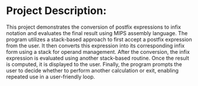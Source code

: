 # Project Description:
This project demonstrates the conversion of postfix expressions to infix notation and evaluates the final result using MIPS assembly language. The program utilizes a stack-based approach to first accept a postfix expression from the user. It then converts this expression into its corresponding infix form using a stack for operand management. After the conversion, the infix expression is evaluated using another stack-based routine. Once the result is computed, it is displayed to the user. Finally, the program prompts the user to decide whether to perform another calculation or exit, enabling repeated use in a user-friendly loop.

